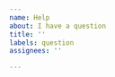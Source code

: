 ```yaml
---
name: Help
about: I have a question
title: ''
labels: question
assignees: ''

---
```


<!--- 
Please make sure you've:
 - read the FAQ https://github.com/plamere/spotipy/blob/master/FAQ.md
 - read the documentation https://spotipy.readthedocs.io/en/latest/
 - searched older issues

If your question is about code, please share the code you are using
--->
